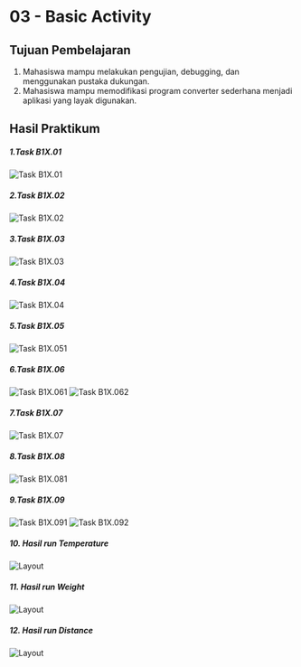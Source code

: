 # 03 - Basic Activity

## Tujuan Pembelajaran

1. Mahasiswa mampu melakukan pengujian, debugging, dan menggunakan pustaka dukungan.
2. Mahasiswa mampu memodifikasi program converter sederhana menjadi aplikasi yang layak digunakan.

## Hasil Praktikum

##### 1.Task B1X.01
![Task B1X.01 ](img/B1X.01.PNG)

##### 2.Task B1X.02
![Task B1X.02 ](img/B1X.02.PNG)

##### 3.Task B1X.03
![Task B1X.03 ](img/B1X.03.PNG)

##### 4.Task B1X.04
![Task B1X.04 ](img/B1X.04.PNG)

##### 5.Task B1X.05
![Task B1X.051 ](img/B1X.05.PNG)

##### 6.Task B1X.06
![Task B1X.061 ](img/B1X.061.PNG)
![Task B1X.062 ](img/B1X.062.PNG)

##### 7.Task B1X.07
![Task B1X.07 ](img/B1X.07.PNG)

##### 8.Task B1X.08
![Task B1X.081 ](img/B1X.08.PNG)

##### 9.Task B1X.09
![Task B1X.091 ](img/B1X.091.PNG)
![Task B1X.092 ](img/B1X.092.PNG)

##### 10. Hasil run Temperature
![Layout](img/Temperature.jpeg)

##### 11. Hasil run Weight
![Layout](img/Weight.jpeg)

##### 12. Hasil run Distance
![Layout](img/Distance.jpeg)
